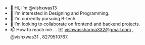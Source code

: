 - 👋 Hi, I’m @vishxwas13
- 👀 I’m interested in Designing and Programming.
- 🌱 I’m currently pursuing B-tech.
- 💞️ I’m looking to collaborate on frontend and backend projects.
- 📫 How to reach me ... ✉️ vishwassharma332@gmail.com , @vishxwas31 , 8279510767.

<!---
vishxwas13/vishxwas13 is a ✨ special ✨ repository because its `README.md` (this file) appears on your GitHub profile.
You can click the Preview link to take a look at your changes.
--->
